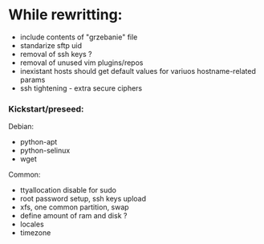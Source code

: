 # While rewritting:
- include contents of "grzebanie" file
- standarize sftp uid
- removal of ssh keys ?
- removal of unused vim plugins/repos
- inexistant hosts should get default values for variuos hostname-related
  params
- ssh tightening - extra secure ciphers

### Kickstart/preseed:
 Debian:
 - python-apt
 - python-selinux
 - wget

 Common:
 - ttyallocation disable for sudo
 - root password setup, ssh keys upload
 - xfs, one common partition, swap
 - define amount of ram and disk ?
 - locales
 - timezone
